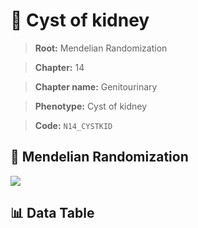 # 🧪 Cyst of kidney

> **Root:** Mendelian Randomization

> **Chapter:** 14  

> **Chapter name:** Genitourinary

> **Phenotype:** Cyst of kidney  

> **Code:** `N14_CYSTKID`

## 🧬 Mendelian Randomization  

<img src="/MR/Figures/Forward/N14_CYSTKID.png"/>

## 📊 Data Table

<CsvTableMRF src="/public/MR/Data/Forward/N14_CYSTKID.csv"/>
